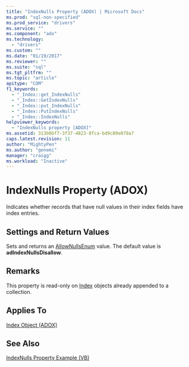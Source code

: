 ```yaml
---
title: "IndexNulls Property (ADOX) | Microsoft Docs"
ms.prod: "sql-non-specified"
ms.prod_service: "drivers"
ms.service: ""
ms.component: "ado"
ms.technology:
  - "drivers"
ms.custom: ""
ms.date: "01/19/2017"
ms.reviewer: ""
ms.suite: "sql"
ms.tgt_pltfrm: ""
ms.topic: "article"
apitype: "COM"
f1_keywords: 
  - "_Index::get_IndexNulls"
  - "_Index::GetIndexNulls"
  - "_Index::put_IndexNulls"
  - "_Index::PutIndexNulls"
  - "_Index::IndexNulls"
helpviewer_keywords: 
  - "IndexNulls property [ADOX]"
ms.assetid: 313b0bf7-3f37-4823-8fca-bd9c80e078a7
caps.latest.revision: 11
author: "MightyPen"
ms.author: "genemi"
manager: "craigg"
ms.workload: "Inactive"
---
```

# IndexNulls Property (ADOX)
Indicates whether records that have null values in their index fields have index entries.  
  
## Settings and Return Values  
 Sets and returns an [AllowNullsEnum](../../../ado/reference/adox-api/allownullsenum.md) value. The default value is **adIndexNullsDisallow**.  
  
## Remarks  
 This property is read-only on [Index](../../../ado/reference/adox-api/index-object-adox.md) objects already appended to a collection.  
  
## Applies To  
 [Index Object (ADOX)](../../../ado/reference/adox-api/index-object-adox.md)  
  
## See Also  
 [IndexNulls Property Example (VB)](../../../ado/reference/adox-api/indexnulls-property-example-vb.md)
